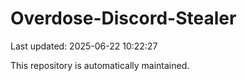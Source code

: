 # Overdose-Discord-Stealer

Last updated: 2025-06-22 10:22:27

This repository is automatically maintained.
